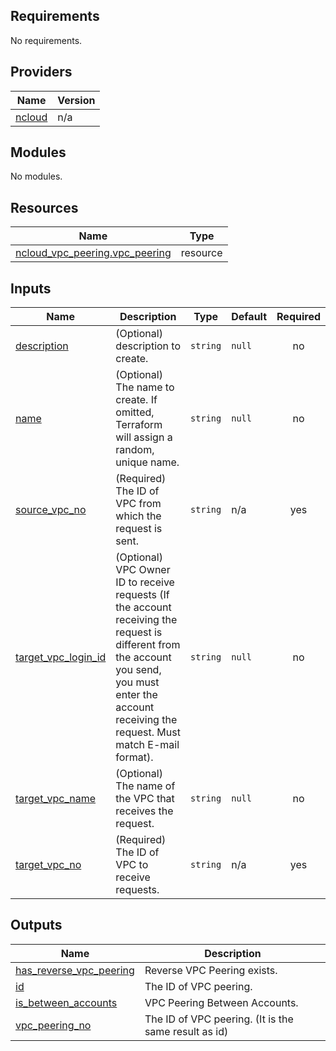 <!-- BEGIN_TF_DOCS -->
## Requirements

No requirements.

## Providers

| Name | Version |
|------|---------|
| <a name="provider_ncloud"></a> [ncloud](#provider\_ncloud) | n/a |

## Modules

No modules.

## Resources

| Name | Type |
|------|------|
| [ncloud_vpc_peering.vpc_peering](https://registry.terraform.io/providers/hashicorp/ncloud/latest/docs/resources/vpc_peering) | resource |

## Inputs

| Name | Description | Type | Default | Required |
|------|-------------|------|---------|:--------:|
| <a name="input_description"></a> [description](#input\_description) | (Optional) description to create. | `string` | `null` | no |
| <a name="input_name"></a> [name](#input\_name) | (Optional) The name to create. If omitted, Terraform will assign a random, unique name. | `string` | `null` | no |
| <a name="input_source_vpc_no"></a> [source\_vpc\_no](#input\_source\_vpc\_no) | (Required) The ID of VPC from which the request is sent. | `string` | n/a | yes |
| <a name="input_target_vpc_login_id"></a> [target\_vpc\_login\_id](#input\_target\_vpc\_login\_id) | (Optional) VPC Owner ID to receive requests (If the account receiving the request is different from the account you send, you must enter the account receiving the request. Must match E-mail format). | `string` | `null` | no |
| <a name="input_target_vpc_name"></a> [target\_vpc\_name](#input\_target\_vpc\_name) | (Optional) The name of the VPC that receives the request. | `string` | `null` | no |
| <a name="input_target_vpc_no"></a> [target\_vpc\_no](#input\_target\_vpc\_no) | (Required) The ID of VPC to receive requests. | `string` | n/a | yes |

## Outputs

| Name | Description |
|------|-------------|
| <a name="output_has_reverse_vpc_peering"></a> [has\_reverse\_vpc\_peering](#output\_has\_reverse\_vpc\_peering) | Reverse VPC Peering exists. |
| <a name="output_id"></a> [id](#output\_id) | The ID of VPC peering. |
| <a name="output_is_between_accounts"></a> [is\_between\_accounts](#output\_is\_between\_accounts) | VPC Peering Between Accounts. |
| <a name="output_vpc_peering_no"></a> [vpc\_peering\_no](#output\_vpc\_peering\_no) | The ID of VPC peering. (It is the same result as id) |
<!-- END_TF_DOCS -->